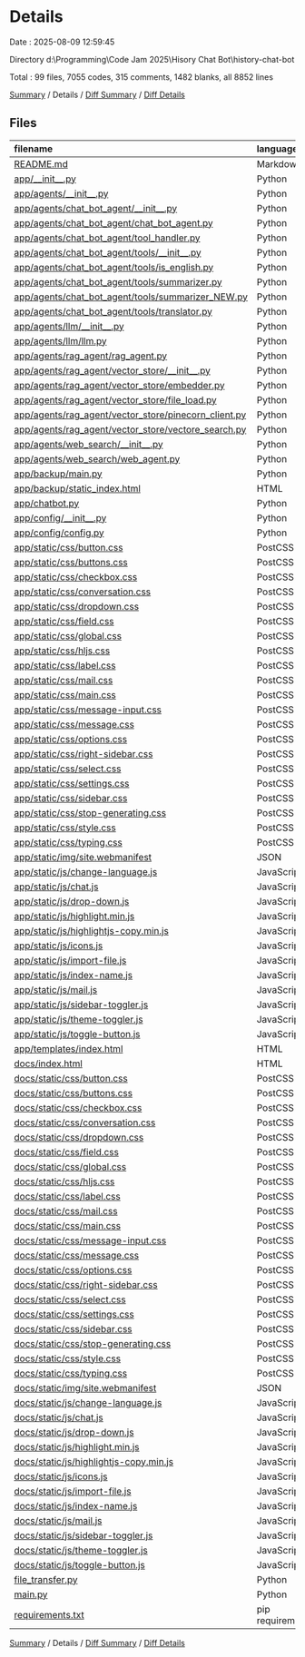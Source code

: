 # Details

Date : 2025-08-09 12:59:45

Directory d:\\Programming\\Code Jam 2025\\Hisory Chat Bot\\history-chat-bot

Total : 99 files,  7055 codes, 315 comments, 1482 blanks, all 8852 lines

[Summary](results.md) / Details / [Diff Summary](diff.md) / [Diff Details](diff-details.md)

## Files
| filename | language | code | comment | blank | total |
| :--- | :--- | ---: | ---: | ---: | ---: |
| [README.md](/README.md) | Markdown | 71 | 0 | 45 | 116 |
| [app/\_\_init\_\_.py](/app/__init__.py) | Python | 2 | 0 | 1 | 3 |
| [app/agents/\_\_init\_\_.py](/app/agents/__init__.py) | Python | 3 | 0 | 1 | 4 |
| [app/agents/chat\_bot\_agent/\_\_init\_\_.py](/app/agents/chat_bot_agent/__init__.py) | Python | 0 | 0 | 1 | 1 |
| [app/agents/chat\_bot\_agent/chat\_bot\_agent.py](/app/agents/chat_bot_agent/chat_bot_agent.py) | Python | 44 | 11 | 20 | 75 |
| [app/agents/chat\_bot\_agent/tool\_handler.py](/app/agents/chat_bot_agent/tool_handler.py) | Python | 27 | 2 | 8 | 37 |
| [app/agents/chat\_bot\_agent/tools/\_\_init\_\_.py](/app/agents/chat_bot_agent/tools/__init__.py) | Python | 0 | 0 | 1 | 1 |
| [app/agents/chat\_bot\_agent/tools/is\_english.py](/app/agents/chat_bot_agent/tools/is_english.py) | Python | 9 | 0 | 3 | 12 |
| [app/agents/chat\_bot\_agent/tools/summarizer.py](/app/agents/chat_bot_agent/tools/summarizer.py) | Python | 42 | 0 | 18 | 60 |
| [app/agents/chat\_bot\_agent/tools/summarizer\_NEW.py](/app/agents/chat_bot_agent/tools/summarizer_NEW.py) | Python | 41 | 0 | 13 | 54 |
| [app/agents/chat\_bot\_agent/tools/translator.py](/app/agents/chat_bot_agent/tools/translator.py) | Python | 22 | 0 | 4 | 26 |
| [app/agents/llm/\_\_init\_\_.py](/app/agents/llm/__init__.py) | Python | 0 | 0 | 1 | 1 |
| [app/agents/llm/llm.py](/app/agents/llm/llm.py) | Python | 108 | 52 | 52 | 212 |
| [app/agents/rag\_agent/rag\_agent.py](/app/agents/rag_agent/rag_agent.py) | Python | 34 | 3 | 14 | 51 |
| [app/agents/rag\_agent/vector\_store/\_\_init\_\_.py](/app/agents/rag_agent/vector_store/__init__.py) | Python | 0 | 0 | 1 | 1 |
| [app/agents/rag\_agent/vector\_store/embedder.py](/app/agents/rag_agent/vector_store/embedder.py) | Python | 36 | 4 | 13 | 53 |
| [app/agents/rag\_agent/vector\_store/file\_load.py](/app/agents/rag_agent/vector_store/file_load.py) | Python | 102 | 0 | 28 | 130 |
| [app/agents/rag\_agent/vector\_store/pinecorn\_client.py](/app/agents/rag_agent/vector_store/pinecorn_client.py) | Python | 73 | 6 | 21 | 100 |
| [app/agents/rag\_agent/vector\_store/vectore\_search.py](/app/agents/rag_agent/vector_store/vectore_search.py) | Python | 23 | 3 | 15 | 41 |
| [app/agents/web\_search/\_\_init\_\_.py](/app/agents/web_search/__init__.py) | Python | 0 | 0 | 1 | 1 |
| [app/agents/web\_search/web\_agent.py](/app/agents/web_search/web_agent.py) | Python | 16 | 0 | 5 | 21 |
| [app/backup/main.py](/app/backup/main.py) | Python | 14 | 3 | 10 | 27 |
| [app/backup/static\_index.html](/app/backup/static_index.html) | HTML | 140 | 23 | 24 | 187 |
| [app/chatbot.py](/app/chatbot.py) | Python | 280 | 1 | 63 | 344 |
| [app/config/\_\_init\_\_.py](/app/config/__init__.py) | Python | 1 | 0 | 1 | 2 |
| [app/config/config.py](/app/config/config.py) | Python | 7 | 0 | 4 | 11 |
| [app/static/css/button.css](/app/static/css/button.css) | PostCSS | 26 | 0 | 5 | 31 |
| [app/static/css/buttons.css](/app/static/css/buttons.css) | PostCSS | 15 | 0 | 3 | 18 |
| [app/static/css/checkbox.css](/app/static/css/checkbox.css) | PostCSS | 47 | 0 | 9 | 56 |
| [app/static/css/conversation.css](/app/static/css/conversation.css) | PostCSS | 194 | 5 | 41 | 240 |
| [app/static/css/dropdown.css](/app/static/css/dropdown.css) | PostCSS | 9 | 0 | 2 | 11 |
| [app/static/css/field.css](/app/static/css/field.css) | PostCSS | 10 | 0 | 2 | 12 |
| [app/static/css/global.css](/app/static/css/global.css) | PostCSS | 92 | 0 | 23 | 115 |
| [app/static/css/hljs.css](/app/static/css/hljs.css) | PostCSS | 59 | 1 | 9 | 69 |
| [app/static/css/label.css](/app/static/css/label.css) | PostCSS | 19 | 0 | 1 | 20 |
| [app/static/css/mail.css](/app/static/css/mail.css) | PostCSS | 130 | 9 | 33 | 172 |
| [app/static/css/main.css](/app/static/css/main.css) | PostCSS | 14 | 0 | 1 | 15 |
| [app/static/css/message-input.css](/app/static/css/message-input.css) | PostCSS | 30 | 0 | 12 | 42 |
| [app/static/css/message.css](/app/static/css/message.css) | PostCSS | 213 | 2 | 39 | 254 |
| [app/static/css/options.css](/app/static/css/options.css) | PostCSS | 9 | 0 | 2 | 11 |
| [app/static/css/right-sidebar.css](/app/static/css/right-sidebar.css) | PostCSS | 366 | 29 | 59 | 454 |
| [app/static/css/select.css](/app/static/css/select.css) | PostCSS | 28 | 1 | 7 | 36 |
| [app/static/css/settings.css](/app/static/css/settings.css) | PostCSS | 36 | 0 | 9 | 45 |
| [app/static/css/sidebar.css](/app/static/css/sidebar.css) | PostCSS | 197 | 4 | 42 | 243 |
| [app/static/css/stop-generating.css](/app/static/css/stop-generating.css) | PostCSS | 33 | 0 | 6 | 39 |
| [app/static/css/style.css](/app/static/css/style.css) | PostCSS | 20 | 0 | 0 | 20 |
| [app/static/css/typing.css](/app/static/css/typing.css) | PostCSS | 13 | 0 | 3 | 16 |
| [app/static/img/site.webmanifest](/app/static/img/site.webmanifest) | JSON | 19 | 0 | 0 | 19 |
| [app/static/js/change-language.js](/app/static/js/change-language.js) | JavaScript | 39 | 4 | 7 | 50 |
| [app/static/js/chat.js](/app/static/js/chat.js) | JavaScript | 605 | 19 | 118 | 742 |
| [app/static/js/drop-down.js](/app/static/js/drop-down.js) | JavaScript | 73 | 3 | 18 | 94 |
| [app/static/js/highlight.min.js](/app/static/js/highlight.min.js) | JavaScript | 1 | 0 | 0 | 1 |
| [app/static/js/highlightjs-copy.min.js](/app/static/js/highlightjs-copy.min.js) | JavaScript | 1 | 0 | 0 | 1 |
| [app/static/js/icons.js](/app/static/js/icons.js) | JavaScript | 1 | 0 | 0 | 1 |
| [app/static/js/import-file.js](/app/static/js/import-file.js) | JavaScript | 120 | 3 | 28 | 151 |
| [app/static/js/index-name.js](/app/static/js/index-name.js) | JavaScript | 74 | 1 | 12 | 87 |
| [app/static/js/mail.js](/app/static/js/mail.js) | JavaScript | 66 | 3 | 15 | 84 |
| [app/static/js/sidebar-toggler.js](/app/static/js/sidebar-toggler.js) | JavaScript | 113 | 7 | 17 | 137 |
| [app/static/js/theme-toggler.js](/app/static/js/theme-toggler.js) | JavaScript | 17 | 0 | 6 | 23 |
| [app/static/js/toggle-button.js](/app/static/js/toggle-button.js) | JavaScript | 7 | 0 | 2 | 9 |
| [app/templates/index.html](/app/templates/index.html) | HTML | 286 | 22 | 30 | 338 |
| [docs/index.html](/docs/index.html) | HTML | 294 | 22 | 22 | 338 |
| [docs/static/css/button.css](/docs/static/css/button.css) | PostCSS | 26 | 0 | 5 | 31 |
| [docs/static/css/buttons.css](/docs/static/css/buttons.css) | PostCSS | 4 | 0 | 1 | 5 |
| [docs/static/css/checkbox.css](/docs/static/css/checkbox.css) | PostCSS | 47 | 0 | 9 | 56 |
| [docs/static/css/conversation.css](/docs/static/css/conversation.css) | PostCSS | 194 | 5 | 41 | 240 |
| [docs/static/css/dropdown.css](/docs/static/css/dropdown.css) | PostCSS | 9 | 0 | 2 | 11 |
| [docs/static/css/field.css](/docs/static/css/field.css) | PostCSS | 10 | 0 | 2 | 12 |
| [docs/static/css/global.css](/docs/static/css/global.css) | PostCSS | 93 | 0 | 17 | 110 |
| [docs/static/css/hljs.css](/docs/static/css/hljs.css) | PostCSS | 59 | 1 | 9 | 69 |
| [docs/static/css/label.css](/docs/static/css/label.css) | PostCSS | 19 | 0 | 1 | 20 |
| [docs/static/css/mail.css](/docs/static/css/mail.css) | PostCSS | 89 | 4 | 23 | 116 |
| [docs/static/css/main.css](/docs/static/css/main.css) | PostCSS | 13 | 0 | 1 | 14 |
| [docs/static/css/message-input.css](/docs/static/css/message-input.css) | PostCSS | 30 | 0 | 12 | 42 |
| [docs/static/css/message.css](/docs/static/css/message.css) | PostCSS | 210 | 2 | 37 | 249 |
| [docs/static/css/options.css](/docs/static/css/options.css) | PostCSS | 9 | 0 | 2 | 11 |
| [docs/static/css/right-sidebar.css](/docs/static/css/right-sidebar.css) | PostCSS | 376 | 14 | 61 | 451 |
| [docs/static/css/select.css](/docs/static/css/select.css) | PostCSS | 28 | 1 | 7 | 36 |
| [docs/static/css/settings.css](/docs/static/css/settings.css) | PostCSS | 36 | 0 | 9 | 45 |
| [docs/static/css/sidebar.css](/docs/static/css/sidebar.css) | PostCSS | 194 | 4 | 41 | 239 |
| [docs/static/css/stop-generating.css](/docs/static/css/stop-generating.css) | PostCSS | 33 | 0 | 6 | 39 |
| [docs/static/css/style.css](/docs/static/css/style.css) | PostCSS | 20 | 0 | 0 | 20 |
| [docs/static/css/typing.css](/docs/static/css/typing.css) | PostCSS | 13 | 0 | 3 | 16 |
| [docs/static/img/site.webmanifest](/docs/static/img/site.webmanifest) | JSON | 19 | 0 | 0 | 19 |
| [docs/static/js/change-language.js](/docs/static/js/change-language.js) | JavaScript | 39 | 4 | 7 | 50 |
| [docs/static/js/chat.js](/docs/static/js/chat.js) | JavaScript | 605 | 19 | 118 | 742 |
| [docs/static/js/drop-down.js](/docs/static/js/drop-down.js) | JavaScript | 73 | 3 | 18 | 94 |
| [docs/static/js/highlight.min.js](/docs/static/js/highlight.min.js) | JavaScript | 1 | 0 | 0 | 1 |
| [docs/static/js/highlightjs-copy.min.js](/docs/static/js/highlightjs-copy.min.js) | JavaScript | 1 | 0 | 0 | 1 |
| [docs/static/js/icons.js](/docs/static/js/icons.js) | JavaScript | 1 | 0 | 0 | 1 |
| [docs/static/js/import-file.js](/docs/static/js/import-file.js) | JavaScript | 120 | 3 | 28 | 151 |
| [docs/static/js/index-name.js](/docs/static/js/index-name.js) | JavaScript | 74 | 1 | 12 | 87 |
| [docs/static/js/mail.js](/docs/static/js/mail.js) | JavaScript | 44 | 2 | 14 | 60 |
| [docs/static/js/sidebar-toggler.js](/docs/static/js/sidebar-toggler.js) | JavaScript | 89 | 7 | 17 | 113 |
| [docs/static/js/theme-toggler.js](/docs/static/js/theme-toggler.js) | JavaScript | 17 | 0 | 6 | 23 |
| [docs/static/js/toggle-button.js](/docs/static/js/toggle-button.js) | JavaScript | 7 | 0 | 2 | 9 |
| [file\_transfer.py](/file_transfer.py) | Python | 44 | 2 | 17 | 63 |
| [main.py](/main.py) | Python | 9 | 0 | 3 | 12 |
| [requirements.txt](/requirements.txt) | pip requirements | 29 | 0 | 0 | 29 |

[Summary](results.md) / Details / [Diff Summary](diff.md) / [Diff Details](diff-details.md)